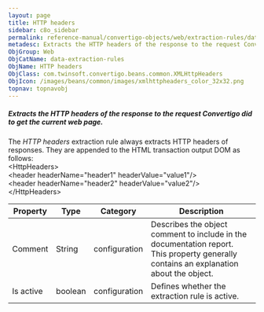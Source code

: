 ```yaml
---
layout: page
title: HTTP headers
sidebar: c8o_sidebar
permalink: reference-manual/convertigo-objects/web/extraction-rules/data-extraction-rules/http-headers/
metadesc: Extracts the HTTP headers of the response to the request Convertigo did to get the current web page.   The  HTTP headers  extraction rule always extra
ObjGroup: Web
ObjCatName: data-extraction-rules
ObjName: HTTP headers
ObjClass: com.twinsoft.convertigo.beans.common.XMLHttpHeaders
ObjIcon: /images/beans/common/images/xmlhttpheaders_color_32x32.png
topnav: topnavobj
---
```

##### Extracts the HTTP headers of the response to the request Convertigo did to get the current web page. 

The <i>HTTP headers</i> extraction rule always extracts HTTP headers of responses. They are appended to the HTML transaction output DOM as follows:<br/><span class="computer">&lt;HttpHeaders&gt;</span><br/><span class="computer">  &lt;header headerName="header1" headerValue="value1"/&gt;</span><br/><span class="computer">  &lt;header headerName="header2" headerValue="value2"/&gt;</span><br/><span class="computer">&lt;/HttpHeaders&gt;</span>

Property | Type | Category | Description
--- | --- | --- | ---
Comment | String | configuration | Describes the object comment to include in the documentation report.<br/>This property generally contains an explanation about the object.
Is active | boolean | configuration | Defines whether the extraction rule is active.
